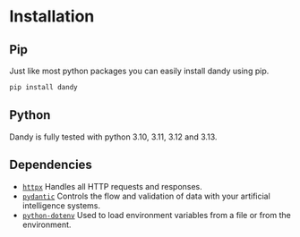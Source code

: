 # Installation

## Pip

Just like most python packages you can easily install dandy using pip.

``` bash
pip install dandy
```

## Python

Dandy is fully tested with python 3.10, 3.11, 3.12 and 3.13.

## Dependencies

 - [`httpx`](https://www.python-httpx.org/) Handles all HTTP requests and responses.
 - [`pydantic`](https://docs.pydantic.dev/latest/) Controls the flow and validation of data with your artificial intelligence systems.
 - [`python-dotenv`](https://github.com/theskumar/python-dotenv) Used to load environment variables from a file or from the environment.

